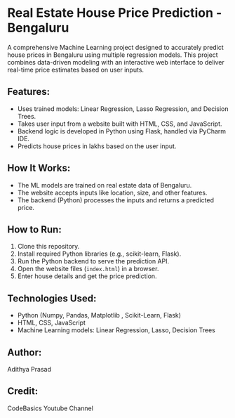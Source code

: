 # Real Estate House Price Prediction - Bengaluru

A comprehensive Machine Learning project designed to accurately predict house prices in Bengaluru using multiple regression models. 
This project combines data-driven modeling with an interactive web interface to deliver real-time price estimates based on user inputs.

## Features:

- Uses trained models: Linear Regression, Lasso Regression, and Decision Trees.
- Takes user input from a website built with HTML, CSS, and JavaScript.
- Backend logic is developed in Python using Flask, handled via PyCharm IDE.
- Predicts house prices in lakhs based on the user input.

## How It Works:

- The ML models are trained on real estate data of Bengaluru.
- The website accepts inputs like location, size, and other features.
- The backend (Python) processes the inputs and returns a predicted price.

## How to Run:

1. Clone this repository.
2. Install required Python libraries (e.g., scikit-learn, Flask).
3. Run the Python backend to serve the prediction API.
4. Open the website files (`index.html`) in a browser.
5. Enter house details and get the price prediction.

## Technologies Used:

- Python (Numpy, Pandas, Matplotlib , Scikit-Learn, Flask)
- HTML, CSS, JavaScript
- Machine Learning models: Linear Regression, Lasso, Decision Trees

## Author:

Adithya Prasad

## Credit:
CodeBasics Youtube Channel



